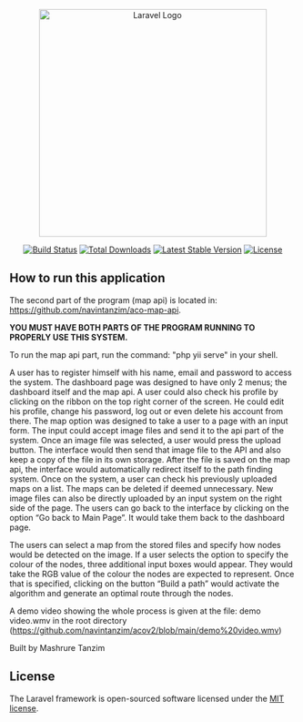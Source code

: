 <p align="center"><a href="https://laravel.com" target="_blank"><img src="https://raw.githubusercontent.com/laravel/art/master/logo-lockup/5%20SVG/2%20CMYK/1%20Full%20Color/laravel-logolockup-cmyk-red.svg" width="400" alt="Laravel Logo"></a></p>

<p align="center">
<a href="https://github.com/laravel/framework/actions"><img src="https://github.com/laravel/framework/workflows/tests/badge.svg" alt="Build Status"></a>
<a href="https://packagist.org/packages/laravel/framework"><img src="https://img.shields.io/packagist/dt/laravel/framework" alt="Total Downloads"></a>
<a href="https://packagist.org/packages/laravel/framework"><img src="https://img.shields.io/packagist/v/laravel/framework" alt="Latest Stable Version"></a>
<a href="https://packagist.org/packages/laravel/framework"><img src="https://img.shields.io/packagist/l/laravel/framework" alt="License"></a>
</p>

## How to run this application

The second part of the program (map api) is located in:  https://github.com/navintanzim/aco-map-api.

<b> YOU MUST HAVE BOTH PARTS OF THE PROGRAM RUNNING TO PROPERLY USE THIS SYSTEM.</b>

To run the map api part, run the command: "php yii serve" in your shell.

A user has to register himself with his name, email and password to access the system. The dashboard page was designed to have only 2 menus; the dashboard itself and the map api. A user could also check his profile by clicking on the ribbon on the top right corner of the screen. He could edit his profile, change his password, log out or even delete his account from there. The map option was designed to take a user to a page with an input form. The input could accept image files and send it to the api part of the system. Once an image file was selected, a user would press the upload button. The interface would then send that image file to the API and also keep a copy of the file in its own storage. After the file is saved on the map api, the interface would automatically redirect itself to the path finding system. Once on the system, a user can check his previously uploaded maps on a list. The maps can be deleted if deemed unnecessary. New image files can also be directly uploaded by an input system on the right side of the page. The users can go back to the interface by clicking on the option “Go back to Main Page”. It would take them back to the dashboard page.

The users can select a map from the stored files and specify how nodes would be detected on the image. If a user selects the option to specify the colour of the nodes, three additional input boxes would appear. They would take the RGB value of the colour the nodes are expected to represent. Once that is specified, clicking on the button “Build a path” would activate the algorithm and generate an optimal route through the nodes.

A demo video showing the whole process is given at the file: demo video.wmv in the root directory (https://github.com/navintanzim/acov2/blob/main/demo%20video.wmv)

Built by Mashrure Tanzim

## License

The Laravel framework is open-sourced software licensed under the [MIT license](https://opensource.org/licenses/MIT).
